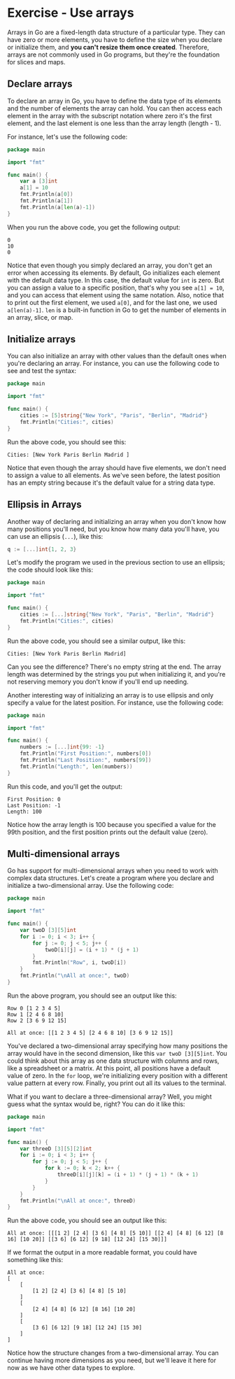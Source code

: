 # Exercise - Use arrays

Arrays in Go are a fixed-length data structure of a particular type. They can have zero or more elements, you have to define the size when you declare or initialize them, and **you can't resize them once created**. Therefore, arrays are not commonly used in Go programs, but they're the foundation for slices and maps.

## Declare arrays

To declare an array in Go, you have to define the data type of its elements and the number of elements the array can hold. You can then access each element in the array with the subscript notation where zero it's the first element, and the last element is one less than the array length (length - 1).

For instance, let's use the following code:

```go
package main

import "fmt"

func main() {
    var a [3]int
    a[1] = 10
    fmt.Println(a[0])
    fmt.Println(a[1])
    fmt.Println(a[len(a)-1])
}
```

When you run the above code, you get the following output:

```output
0
10
0
```

Notice that even though you simply declared an array, you don't get an error when accessing its elements. By default, Go initializes each element with the default data type. In this case, the default value for `int` is zero. But you can assign a value to a specific position, that's why you see `a[1] = 10`, and you can access that element using the same notation. Also, notice that to print out the first element, we used `a[0]`, and for the last one, we used `a[len(a)-1]`. `len` is a built-in function in Go to get the number of elements in an array, slice, or map.

## Initialize arrays

You can also initialize an array with other values than the default ones when you're declaring an array. For instance, you can use the following code to see and test the syntax:

```go
package main

import "fmt"

func main() {
    cities := [5]string{"New York", "Paris", "Berlin", "Madrid"}
    fmt.Println("Cities:", cities)
}
```

Run the above code, you should see this:

```output
Cities: [New York Paris Berlin Madrid ]
```

Notice that even though the array should have five elements, we don't need to assign a value to all elements. As we've seen before, the latest position has an empty string because it's the default value for a string data type.

## Ellipsis in Arrays

Another way of declaring and initializing an array when you don't know how many positions you'll need, but you know how many data you'll have, you can use an ellipsis (`...`), like this:

```go
q := [...]int{1, 2, 3}
```

Let's modify the program we used in the previous section to use an ellipsis; the code should look like this:

```go
package main

import "fmt"

func main() {
    cities := [...]string{"New York", "Paris", "Berlin", "Madrid"}
    fmt.Println("Cities:", cities)
}
```

Run the above code, you should see a similar output, like this:

```output
Cities: [New York Paris Berlin Madrid]
```

Can you see the difference? There's no empty string at the end. The array length was determined by the strings you put when initializing it, and you're not reserving memory you don't know if you'll end up needing.

Another interesting way of initializing an array is to use ellipsis and only specify a value for the latest position. For instance, use the following code:

```go
package main

import "fmt"

func main() {
    numbers := [...]int{99: -1}
    fmt.Println("First Position:", numbers[0])
    fmt.Println("Last Position:", numbers[99])
    fmt.Println("Length:", len(numbers))
}
```

Run this code, and you'll get the output:

```output
First Position: 0
Last Position: -1
Length: 100
```

Notice how the array length is 100 because you specified a value for the 99th position, and the first position prints out the default value (zero).

## Multi-dimensional arrays

Go has support for multi-dimensional arrays when you need to work with complex data structures. Let's create a program where you declare and initialize a two-dimensional array. Use the following code:

```go
package main

import "fmt"

func main() {
    var twoD [3][5]int
    for i := 0; i < 3; i++ {
        for j := 0; j < 5; j++ {
            twoD[i][j] = (i + 1) * (j + 1)
        }
        fmt.Println("Row", i, twoD[i])
    }
    fmt.Println("\nAll at once:", twoD)
}
```

Run the above program, you should see an output like this:

```output
Row 0 [1 2 3 4 5]
Row 1 [2 4 6 8 10]
Row 2 [3 6 9 12 15]

All at once: [[1 2 3 4 5] [2 4 6 8 10] [3 6 9 12 15]]
```

You've declared a two-dimensional array specifying how many positions the array would have in the second dimension, like this `var twoD [3][5]int`. You could think about this array as one data structure with columns and rows, like a spreadsheet or a matrix. At this point, all positions have a default value of zero. In the `for` loop, we're initializing every position with a different value pattern at every row. Finally, you print out all its values to the terminal.

What if you want to declare a three-dimensional array? Well, you might guess what the syntax would be, right? You can do it like this:

```go
package main

import "fmt"

func main() {
    var threeD [3][5][2]int
    for i := 0; i < 3; i++ {
        for j := 0; j < 5; j++ {
            for k := 0; k < 2; k++ {
                threeD[i][j][k] = (i + 1) * (j + 1) * (k + 1)
            }
        }
    }
    fmt.Println("\nAll at once:", threeD)
}
```

Run the above code, you should see an output like this:

```output
All at once: [[[1 2] [2 4] [3 6] [4 8] [5 10]] [[2 4] [4 8] [6 12] [8 16] [10 20]] [[3 6] [6 12] [9 18] [12 24] [15 30]]]
```

If we format the output in a more readable format, you could have something like this:

```output
All at once: 
[
    [
        [1 2] [2 4] [3 6] [4 8] [5 10]
    ] 
    [
        [2 4] [4 8] [6 12] [8 16] [10 20]
    ] 
    [
        [3 6] [6 12] [9 18] [12 24] [15 30]
    ]
]
```

Notice how the structure changes from a two-dimensional array. You can continue having more dimensions as you need, but we'll leave it here for now as we have other data types to explore.
